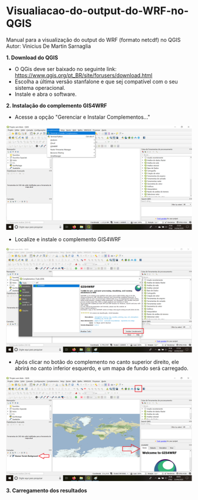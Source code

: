 # Visualiacao-do-output-do-WRF-no-QGIS
Manual para a visualização do output do WRF (formato netcdf) no QGIS  
  Autor: Vinicius De Martin Sarnaglia  

**1. Download do QGIS**
  - O QGis deve ser baixado no seguinte link: https://www.qgis.org/pt_BR/site/forusers/download.html  
  - Escolha a última versão stanfalone e que sej compatível com o seu sistema operacional.  
  - Instale e abra o software.  

**2. Instalação do complemento GIS4WRF**
  - Acesse a opção "Gerenciar e Instalar Complementos..."  

![complemento 1](https://github.com/NQualiAr/Visualiacao-do-output-do-WRF-no-QGIS/blob/viniciusdms-imagens/1.png)  

- Localize e instale o complemento GIS4WRF  

![complemento 1](https://github.com/NQualiAr/Visualiacao-do-output-do-WRF-no-QGIS/blob/viniciusdms-imagens/2.png)  

- Após clicar no botão do complemento no canto superior direito, ele abrirá no canto inferior esquerdo, e um mapa de fundo será carregado.  

![complemento 1](https://github.com/NQualiAr/Visualiacao-do-output-do-WRF-no-QGIS/blob/viniciusdms-imagens/3.png)  

**3. Carregamento dos resultados**


